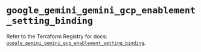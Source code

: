 # `google_gemini_gemini_gcp_enablement_setting_binding`

Refer to the Terraform Registry for docs: [`google_gemini_gemini_gcp_enablement_setting_binding`](https://registry.terraform.io/providers/hashicorp/google/6.46.0/docs/resources/gemini_gemini_gcp_enablement_setting_binding).

